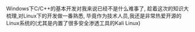 Windows下C/C++的基本开发对我来说已经不是什么难事了,
趁着这次的知识大梳理,对Linux下的开发做一番熟悉,
毕竟作为技术人员,我还是非常热爱开源的Linux系统的(尤其是内置了很多安全渗透工具的Kali Linux)
